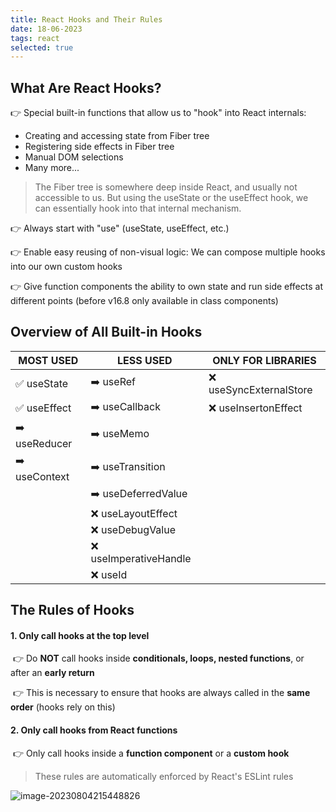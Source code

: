 ```yaml
---
title: React Hooks and Their Rules
date: 18-06-2023
tags: react
selected: true
---
```




## What Are React Hooks?

👉 Special built-in functions that allow us to "hook" into React internals:

- Creating and accessing state from Fiber tree
- Registering side effects in Fiber tree
- Manual DOM selections
- Many more...

> The Fiber tree is somewhere deep inside React, and usually not accessible to us. But using the useState or the useEffect hook, we can essentially hook into that internal mechanism.

👉 Always start with "use" (useState, useEffect, etc.)

👉 Enable easy reusing of non-visual logic: We can compose multiple hooks into our own custom hooks

👉 Give function components the ability to own state and run side effects at different points (before v16.8 only available in class components)



## Overview of All Built-in Hooks

| MOST USED |     LESS USED |      ONLY FOR LIBRARIES |
| ---- | ---- | ----|
| ✅ useState | ➡️ useRef | ❌ useSyncExternalStore |
| ✅ useEffect | ➡️ useCallback | ❌ useInsertonEffect |
| ➡️ useReducer | ➡️ useMemo |		|
| ➡️ useContext | ➡️ useTransition |		|
|      | ➡️ useDeferredValue |		|
|      | ❌ useLayoutEffect |		|
|      | ❌ useDebugValue |		|
|      | ❌ useImperativeHandle |		|
|      | ❌ useId |		|



## The Rules of Hooks

#### 1. Only call hooks at the top level

​	👉 Do **NOT** call hooks inside **conditionals, loops, nested functions**, or after an **early return**

​	👉 This is necessary to ensure that hooks are always called in the **same order** (hooks rely on this)

#### 2. Only call hooks from React functions

​	👉 Only call hooks inside a **function component** or a **custom hook**

> These rules are automatically enforced by React's ESLint rules



![image-20230804215448826](/assets/image-20230804215448826.png)